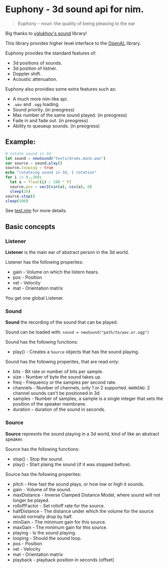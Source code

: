 # Euphony - 3d sound api for nim.

> Euphony - *noun*: the quality of being pleasing to the ear

Big thanks to [yglukhov's sound](https://github.com/yglukhov/sound) library!

This library provides higher level interface to the [OpenAL](https://github.com/treeform/openal) library.

Euphony provides the standard features of:
* 3d positions of sounds.
* 3d position of listner.
* Doppler shift.
* Acoustic attenuation.

Euphony also providies some extra features such as:
* A much more nim-like api.
* `.wav` and `.ogg` loading.
* Sound priority. (in preogress)
* Max number of the same sound played. (in preogress)
* Fade in and fade out. (in preogress)
* Ability to queueup sounds. (in preogress)

## Example:

```nim
# rotate sound in 3d
let sound = newSound("tests/drums.mono.wav")
var source = sound.play()
source.looping = true
echo "rotateing sound in 3d, 1 rotation"
for i in 0..360:
  let a = float(i) / 180 * PI
  source.pos = vec3(sin(a), cos(a), 0)
  sleep(20)
source.stop()
sleep(500)
```

See [test.nim](https://github.com/treeform/euphony/blob/master/tests/test.nim) for more details.

## Basic concepts

### Listener

**Listener** is the main ear of abstract person in the 3d world.

Listener has the following properites:
  * gain - Volume on which the listern hears.
  * pos - Position
  * vel - Velocity
  * mat - Orientation matrix

You get one global Listener.

### Sound

**Sound** the recording of the sound that can be played.

Sound can be loaded with:
`sound = newSound("path/to/wav.or.ogg")`

Sound has the following functions:
  * play() - Creates a `Source` objects that has the sound playing.

Sound has the following properites, that are read only:
  * bits - Bit rate or number of bits per sample.
  * size - Number of byte the sound takes up.
  * freq - Frequency or the samples per second rate.
  * channels - Number of channels, only 1 or 2 supported. `WARNING`: 2 channel sounds can't be positioned in 3d
  * samples - Number of samples, a sample is a single integer that sets the position of the speaker membrane.
  * duration - duration of the sound in seconds.

### Source

**Source** represnts the sound playing in a 3d world, kind of like an abstract speaker.

Source has the following functions:
  * stop() - Stop the sound.
  * play() - Start plaing the sound (if it was stopped before).

Source has the following properites:
  * pitch - How fast the sound plays, or how low or high it sounds.
  * gain - Volume of the sound.
  * maxDistance - Inverse Clamped Distance Model, where sound will not longer be played.
  * rolloffFactor - Set rolloff rate for the source.
  * halfDistance - The distance under which the volume for the source would normally drop by half.
  * minGain - The minimum gain for this source.
  * maxGain - The minimum gain for this source.
  * playing - Is the sound playing.
  * looping - Should the sound loop.
  * pos - Position
  * vel - Velocity
  * mat - Orientation matrix
  * playback - playback position in seconds (offset)
